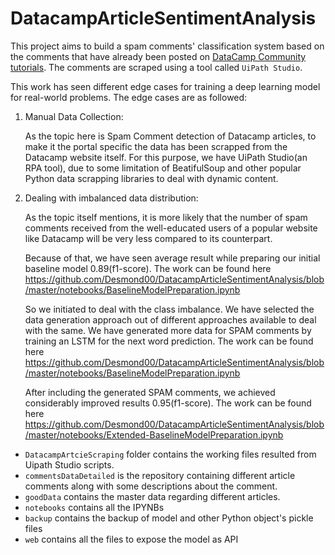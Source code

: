 # DatacampArticleSentimentAnalysis

This project aims to build a spam comments' classification system based on the comments that have already been posted on [DataCamp Community tutorials](http://datacamp.com/community/tutorials/). The comments are scraped using a tool called `UiPath Studio`. 

This work has seen different edge cases for training a deep learning model for real-world problems.
The edge cases are as followed:
1. Manual Data Collection:
    
    As the topic here is Spam Comment detection of Datacamp articles, to make it the portal specific the data has been scrapped from the Datacamp website itself. For this purpose, we have UiPath Studio(an RPA tool), due to some limitation of BeatifulSoup and other popular Python data scrapping libraries to deal with dynamic content.

2. Dealing with imbalanced data distribution:
    
    As the topic itself mentions, it is more likely that the number of spam comments received from the well-educated users of a popular website like Datacamp will be very less compared to its counterpart. 

    Because of that, we have seen average result while preparing our initial baseline model 0.89(f1-score).
    The work can be found here https://github.com/Desmond00/DatacampArticleSentimentAnalysis/blob/master/notebooks/BaselineModelPreparation.ipynb

    So we initiated to deal with the class imbalance. We have selected the data generation approach out of different approaches available to deal with the same. We have generated more data for SPAM comments by training an LSTM for the next word prediction. 
    The work can be found here https://github.com/Desmond00/DatacampArticleSentimentAnalysis/blob/master/notebooks/BaselineModelPreparation.ipynb

    After including the generated SPAM comments, we achieved considerably improved results 0.95(f1-score).
    The work can be found here https://github.com/Desmond00/DatacampArticleSentimentAnalysis/blob/master/notebooks/Extended-BaselineModelPreparation.ipynb


* `DatacampArtcieScraping` folder contains the working files resulted from Uipath Studio scripts.
* `commentsDataDetailed` is the repository containing different article comments along with some descriptions about the comment.
* `goodData` contains the master data regarding different articles.
* `notebooks` contains all the IPYNBs
* `backup` contains the backup of model and other Python object's pickle files
* `web` contains all the files to expose the model as API
